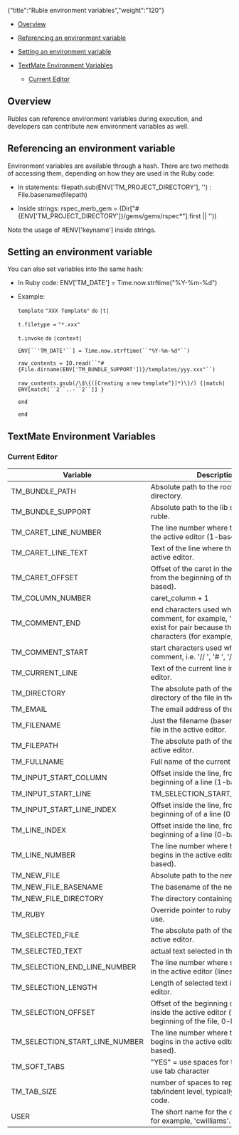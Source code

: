 {"title":"Ruble environment variables","weight":"120"}

* [Overview](#overview)

* [Referencing an environment variable](#referencing-an-environment-variable)

* [Setting an environment variable](#setting-an-environment-variable)

* [TextMate Environment Variables](#textmate-environment-variables)

    * [Current Editor](#current-editor)

## Overview

Rubles can reference environment variables during execution, and developers can contribute new environment variables as well.

## Referencing an environment variable

Environment variables are available through a hash. There are two methods of accessing them, depending on how they are used in the Ruby code:

* In statements: filepath.sub(ENV\['TM\_PROJECT\_DIRECTORY'\], '') : File.basename(filepath)

* Inside strings: rspec\_merb\_gem = (Dir\["#{ENV\['TM\_PROJECT\_DIRECTORY'\]}/gems/gems/rspec\*"\].first || ''))

Note the usage of #ENV\['keyname'\] inside strings.

## Setting an environment variable

You can also set variables into the same hash:

* In Ruby code: ENV\['TM\_DATE'\] = Time.now.strftime("%Y-%m-%d")

* Example:

    `template` `"XXX Template"`  `do` `|t|`

    `t.filetype =` `"*.xxx"`

    `t.invoke` `do` `|context|`

    `ENV[``'TM_DATE'``] = Time.now.strftime(``"%Y-%m-%d"``)`

    `raw_contents = IO.read(``"#{File.dirname(ENV['TM_BUNDLE_SUPPORT'])}/templates/yyy.xxx"``)`

    `raw_contents.gsub(/\$\{([Creating a` `new` `template^}]*)\}/) {|match| ENV[match[``2``..-``2``]] }`

    `end`

    `end`

## TextMate Environment Variables

### Current Editor

| Variable | Description |
| --- | --- |
| TM\_BUNDLE\_PATH | Absolute path to the root of the ruble directory. |
| TM\_BUNDLE\_SUPPORT | Absolute path to the lib sub-dir of the ruble. |
| TM\_CARET\_LINE\_NUMBER | The line number where the caret is in the active editor (1-based). |
| TM\_CARET\_LINE\_TEXT | Text of the line where the caret is in the active editor. |
| TM\_CARET\_OFFSET | Offset of the caret in the active editor from the beginning of the file (0-based). |
| TM\_COLUMN\_NUMBER | caret\_column + 1 |
| TM\_COMMENT\_END | end characters used when wrapping comment, for example, '\*/' - may not exist for pair because there's only start characters (for example, // or #). |
| TM\_COMMENT\_START | start characters used when wrapping comment, i.e. '// ', '# ', '/\*'. |
| TM\_CURRENT\_LINE | Text of the current line in the active editor. |
| TM\_DIRECTORY | The absolute path of the parent directory of the file in the active editor. |
| TM\_EMAIL | The email address of the current user. |
| TM\_FILENAME | Just the filename (basename) of the file in the active editor. |
| TM\_FILEPATH | The absolute path of the file in the active editor. |
| TM\_FULLNAME | Full name of the current user. |
| TM\_INPUT\_START\_COLUMN | Offset inside the line, from the beginning of a line (1-based). |
| TM\_INPUT\_START\_LINE | TM\_SELECTION\_START\_LINE\_NUMBER |
| TM\_INPUT\_START\_LINE\_INDEX | Offset inside the line, from the beginning of of a line (0-based). |
| TM\_LINE\_INDEX | Offset inside the line, from the beginning of a line (0-based). |
| TM\_LINE\_NUMBER | The line number where the selection begins in the active editor (lines are 1-based). |
| TM\_NEW\_FILE | Absolute path to the new file. |
| TM\_NEW\_FILE\_BASENAME | The basename of the new file. |
| TM\_NEW\_FILE\_DIRECTORY | The directory containing the new file. |
| TM\_RUBY | Override pointer to ruby executable to use. |
| TM\_SELECTED\_FILE | The absolute path of the file in the active editor. |
| TM\_SELECTED\_TEXT | actual text selected in the active editor. |
| TM\_SELECTION\_END\_LINE\_NUMBER | The line number where selection ends in the active editor (lines are 1-based). |
| TM\_SELECTION\_LENGTH | Length of selected text in the active editor. |
| TM\_SELECTION\_OFFSET | Offset of the beginning of the selection inside the active editor (from the beginning of the file, 0-based). |
| TM\_SELECTION\_START\_LINE\_NUMBER | The line number where the selection begins in the active editor (lines are 1-based). |
| TM\_SOFT\_TABS | "YES" = use spaces for tabs, "NO" = use tab character |
| TM\_TAB\_SIZE | number of spaces to represent a tab/indent level, typically 4, 2 for ruby code. |
| USER | The short name for the current user, for example, 'cwilliams'. |
